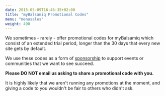 ```yaml
---
date: 2015-05-09T16:46:35+02:00
title: "myBalsamiq Promotional Codes"
menu: "menusales"
weight: 490
---
```


We sometimes - rarely - offer promotional codes for myBalsamiq which consist of an extended trial period, longer than the 30 days that every new site gets by default.

We use these codes as a form of [sponsorship](https://balsamiq.com/company/sponsorships) to support events or communities that we want to see succeed.

**Please DO NOT email us asking to share a promotional code with you.**

It is highly likely that we aren't running any promotions at the moment, and giving a code to you wouldn't be fair to others who didn't ask.